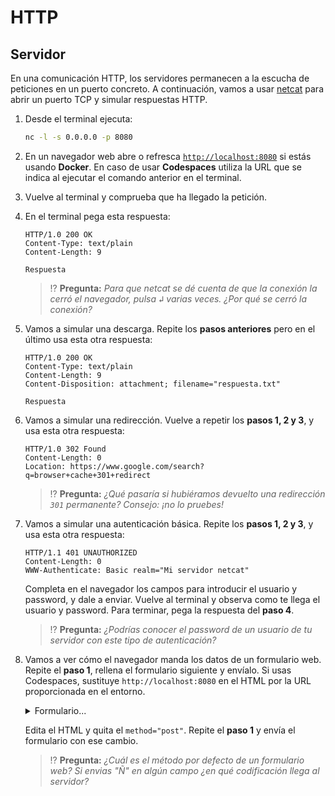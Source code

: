 # HTTP
## Servidor

En una comunicación HTTP, los servidores permanecen a la escucha de peticiones en un puerto concreto. A continuación, vamos a usar [netcat](https://en.wikipedia.org/wiki/Netcat) para abrir un puerto TCP y simular respuestas HTTP.

1. Desde el terminal ejecuta:
   ```bash
   nc -l -s 0.0.0.0 -p 8080
   ```

1. En un navegador web abre o refresca [`http://localhost:8080`](http://localhost:8080) si estás usando **Docker**. En caso de usar **Codespaces** utiliza la URL que se indica al ejecutar el comando anterior en el terminal.

1. Vuelve al terminal y comprueba que ha llegado la petición.

1. En el terminal pega esta respuesta:
   ```http
   HTTP/1.0 200 OK
   Content-Type: text/plain
   Content-Length: 9

   Respuesta
   ```
   > ⁉️ **Pregunta:** _Para que netcat se dé cuenta de que la conexión la cerró el navegador, pulsa <kbd>↲</kbd> varias veces. ¿Por qué se cerró la conexión?_

1. Vamos a simular una descarga. Repite los **pasos anteriores** pero en el último usa esta otra respuesta:
   ```http
   HTTP/1.0 200 OK
   Content-Type: text/plain
   Content-Length: 9
   Content-Disposition: attachment; filename="respuesta.txt"

   Respuesta
   ```

1. Vamos a simular una redirección. Vuelve a repetir los **pasos 1, 2 y 3**, y usa esta otra respuesta:
   ```http
   HTTP/1.0 302 Found
   Content-Length: 0
   Location: https://www.google.com/search?q=browser+cache+301+redirect

   ```
   > ⁉️ **Pregunta:** _¿Qué pasaría si hubiéramos devuelto una redirección `301` permanente? Consejo: ¡no lo pruebes!_

1. Vamos a simular una autenticación básica. Repite los **pasos 1, 2 y 3**, y usa esta otra respuesta:
   ```http
   HTTP/1.1 401 UNAUTHORIZED
   Content-Length: 0
   WWW-Authenticate: Basic realm="Mi servidor netcat"

   ```
   Completa en el navegador los campos para introducir el usuario y password, y dale a enviar. Vuelve al terminal y observa como te llega el usuario y password. Para terminar, pega la respuesta del **paso 4**.

   > ⁉️ **Pregunta:** _¿Podrías conocer el password de un usuario de tu servidor con este tipo de autenticación?_

1. Vamos a ver cómo el navegador manda los datos de un formulario web. Repite el **paso 1**, rellena el formulario siguiente y envíalo. Si usas Codespaces, sustituye `http://localhost:8080` en el HTML por la URL proporcionada en el entorno.
    <details onclick='setTimeout(function(){__CPEmbed(".cp-later")},1)'><summary>Formulario...</summary><br/>
    <div class="cp-later" data-height="370" data-theme-id="light" data-default-tab="html,result" data-editable="true" data-prefill style="opacity:0">
    <pre data-lang="html">&lt;form id="myForm" action="http://localhost:8080" method="post">
    &lt;fieldset>
        &lt;label for="name">Text Input:&lt;/label>
        &lt;input type="text" name="name" id="name" value="" tabindex="1" placeholder="Placeholder">
    &lt;/fieldset>
    &lt;fieldset>
        &lt;label for="radio-choice-1">Choice 1&lt;/label>
        &lt;input type="radio" name="radio-choice-1" id="radio-choice-1" tabindex="2" value="choice-1">
        &lt;label for="radio-choice-2">Choice 2&lt;/label>
        &lt;input type="radio" name="radio-choice-2" id="radio-choice-2" tabindex="3" value="choice-2">
    &lt;/fieldset>
    &lt;fieldset>
        &lt;label for="select-choice">Select Dropdown Choice:&lt;/label>
        &lt;select name="select-choice" id="select-choice">
        &lt;option value="Choice 1">Choice 1&lt;/option>
        &lt;option value="Choice 2">Choice 2&lt;/option>
        &lt;option value="Choice 3">Choice 3&lt;/option>
        &lt;/select>
    &lt;/fieldset>
    &lt;fieldset>
        &lt;label for="textarea">Textarea:&lt;/label>
        &lt;textarea rows="2" cols="25" name="textarea" id="textarea" placeholder="Placeholder">&lt;/textarea>
    &lt;/fieldset>
    &lt;fieldset>
        &lt;label for="checkbox">Checkbox:&lt;/label>
        &lt;input type="checkbox" name="checkbox">
    &lt;/fieldset>
    &lt;fieldset>
        &lt;input type="submit" value="Submit">
    &lt;/fieldset>
    &lt;/form>
    </pre>
    </div>
    </details>

   Edita el HTML y quita el `method="post"`. Repite el **paso 1** y envía el formulario con ese cambio.

   > ⁉️ **Pregunta:** _¿Cuál es el método por defecto de un formulario web? Si envias "Ñ" en algún campo ¿en qué codificación llega al servidor?_